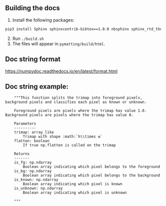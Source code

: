 ## Building the docs

1. Install the following packages:
```bash
pip3 install Sphinx sphinxcontrib-bibtex==1.0.0 nbsphinx sphinx_rtd_theme
```
2. Run `./build.sh`
3. The files will appear in `pymatting/build/html`.

## Doc string format

https://numpydoc.readthedocs.io/en/latest/format.html

## Doc string example:

```
    """This function splits the trimap into foreground pixels, background pixels and classifies each pixel as known or unknown. 

    Foreground pixels are pixels where the trimap has value 1.0. Background pixels are pixels where the trimap has value 0.

    Parameters
    ----------
    trimap: array_like
        Trimap with shape :math:`h\\times w`
    flatten: boolean
        If true np.flatten is called on the trimap

    Returns
    -------
    is_fg: np.ndarray
        Boolean array indicating which pixel belongs to the foreground
    is_bg: np.ndarray
        Boolean array indicating which pixel belongs to the background
    is_known: np.ndarray
        Boolean array indicating which pixel is known
    is_unknown: np.ndarray
        Boolean array indicating which pixel is unknown

    """
```
